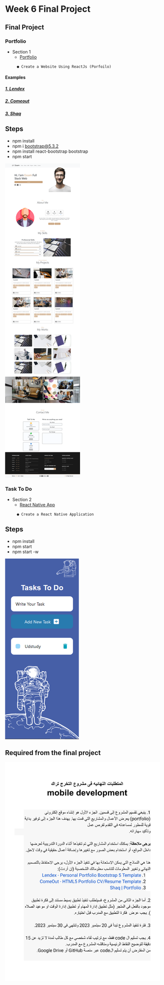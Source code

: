 # Week 6 Final Project


## Final Project
### Portfolio
 - Section 1
      - [Portfolio](https://github.com/x39OME/Ustudy-Application-Development-Camp/tree/main/Week%206/Final%20Project/1-portfolio-ustudy-final-project)
    ```
      ● Create a Website Using ReactJs (Porfoilo)
    ```
  #### Examples
   ##### [1. Lendex](https://preview.themeforest.net/item/lendex-personal-portfolio-bootstrap-5-template/full_screen_preview/31542002?_ga=2.205443218.365865920.1694975648-423778277.1694975648)
   ##### [2. Comeout](https://comeout.netlify.app/demo/default/)
   ##### [3. Shaq](https://shaq-portfolio.netlify.app/)

## Steps
- npm install
- npm i bootstrap@5.3.2
- npm install react-bootstrap bootstrap
- npm start

<img src="./portfolio-ustudy-using-react.png" style="">

### Task To Do
    
 - Section 2
      - [React Native App](https://github.com/x39OME/Ustudy-Application-Development-Camp/tree/main/Week%206/Final%20Project/TaskToDo)
    ```
      ● Create a React Native Application
    ```
## Steps
- npm install
- npm start
- npm start -w

<img src="./task-to-do-ustudy-using-react-native.png" style="">

    
## Required from the final project
<img src="./final-project.png" style="">
